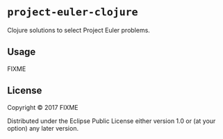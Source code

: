 # `project-euler-clojure`

Clojure solutions to select Project Euler problems.

## Usage

FIXME

## License

Copyright © 2017 FIXME

Distributed under the Eclipse Public License either version 1.0 or (at
your option) any later version.
